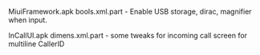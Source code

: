 MiuiFramework.apk
   bools.xml.part - Enable USB storage, dirac, magnifier when input.

InCallUI.apk
   dimens.xml.part - some tweaks for incoming call screen for multiline CallerID
